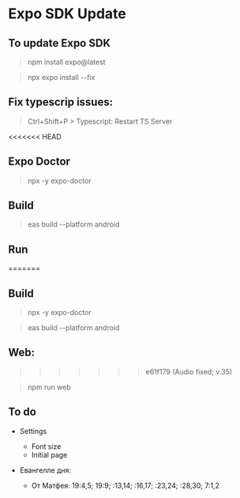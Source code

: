 # Expo SDK Update

## To update Expo SDK

> npm install expo@latest

> npx expo install --fix

## Fix typescrip issues:

> Ctrl+Shift+P > Typescript: Restart TS Server

<<<<<<< HEAD
## Expo Doctor

> npx -y expo-doctor

## Build

> eas build --platform android

## Run
=======
## Build

> npx -y expo-doctor

> eas build --platform android

## Web:
>>>>>>> e61f179 (Audio fixed; v.35)

> npm run web

## To do

- Settings
  - Font size
  - Initial page

- Евангелле дня:
  - От Матфея: 19:4,5; 19:9; :13,14; :16,17; :23,24; :28,30; 7:1,2
